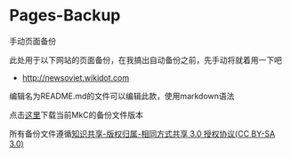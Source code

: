 # Pages-Backup
手动页面备份

此处用于以下网站的页面备份，在我搞出自动备份之前，先手动将就着用一下吧

* http://newsoviet.wikidot.com

编辑名为README.md的文件可以编辑此款，使用markdown语法

点击[这里](https://github.com/MomotokCepn/NewSoviet-Pages-Backup/archive/refs/heads/main.zip)下载当前MkC的备份文件版本

所有备份文件遵循[知识共享-版权归属-相同方式共享 3.0 授权协议(CC BY-SA 3.0)](https://creativecommons.org/licenses/by-sa/3.0/)
